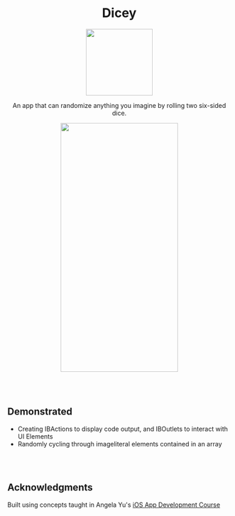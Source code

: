 <h1 align="center"> Dicey </h1>

<p align="center">
<img width="150" height="150" img src="https://user-images.githubusercontent.com/67071345/84956343-d3f37500-b0ad-11ea-862f-34e0fb054a48.png">
</p>

<p align="center">
An app that can randomize anything you imagine by rolling two six-sided dice.
</p>

<p align="center">
<img width="264" height="561" img src="https://user-images.githubusercontent.com/67071345/84952505-ec13c600-b0a6-11ea-84fe-7c6ebb17ccb8.gif">
</p>

<br/>
<br/>

## Demonstrated
- Creating IBActions to display code output, and IBOutlets to interact with UI Elements
- Randomly cycling through imageliteral elements contained in an array

<br/>
<br/>

## Acknowledgments
Built using concepts taught in Angela Yu's [iOS App Development Course](https://www.udemy.com/course/ios-13-app-development-bootcamp/)
